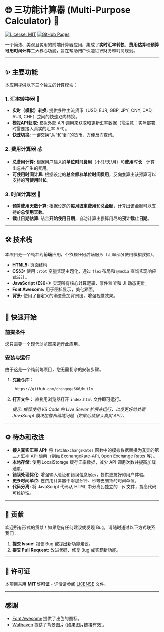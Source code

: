 # 🌐 三功能计算器 (Multi-Purpose Calculator) 🧮

[![License: MIT](https://img.shields.io/badge/License-MIT-blue.svg)](LICENSE)
[![GitHub Pages](https://img.shields.io/badge/Deployed-GitHub%20Pages-brightgreen)](https://[YOUR_GITHUB_PAGES_LINK])

一个简洁、美观且实用的前端计算器应用，集成了**实时汇率转换**、**费用估算**和**预算可用时间计算**三大核心功能，旨在帮助用户快速进行财务和时间规划。



---

## ✨ 主要功能

本应用提供以下三个独立的计算模块：

### 1. 汇率转换器 💱
* **实时（模拟）转换:** 提供多种主流货币（USD, EUR, GBP, JPY, CNY, CAD, AUD, CHF）之间的快速双向转换。
* **模拟API获取:** 模拟外部 API 调用来获取和更新汇率数据（需注意：实际部署时需要接入真实的汇率 API）。
* **快速切换:** 一键交换“从”和“到”的货币，方便反向查询。

### 2. 费用计算器 💰
* **总费用计算:** 根据用户输入的**单位时间费用**（小时/天/月）和**使用时长**，计算出总共产生的费用。
* **可使用时间计算:** 根据设定的**总金额**和**单位时间费用**，反向推算出该预算可以支持的**可使用时长**。

### 3. 时间计算器 📅
* **预算使用天数计算:** 根据设定的**每月固定费用**和**总金额**，计算出该金额可以支持的**总使用天数**。
* **截止日期估算:** 结合**开始使用日期**，自动计算出预算用尽的**预计截止日期**。

---

## 🛠️ 技术栈

本项目是一个纯粹的**前端**应用，不依赖任何后端服务（汇率部分使用模拟数据）。

* **HTML5:** 页面结构
* **CSS3:** 使用 `:root` 变量实现主题化，通过 `flex` 布局和 `@media` 查询实现响应式设计。
* **JavaScript (ES6+):** 实现所有核心计算逻辑、事件监听和 UI 动态更新。
* **Font Awesome:** 用于图标显示，美化界面。
* **背景:** 使用了自定义的渐变叠加背景图，增强视觉效果。

---

## 🚀 快速开始

### 前提条件

您只需要一个现代浏览器来运行此应用。

### 安装与运行

由于这是一个纯前端项目，您无需复杂的安装步骤。

1.  **克隆仓库：**
    ```bash
     https://github.com/chengege666/huilv
    ```

2.  **打开文件：**
    直接用浏览器打开 `index.html` 文件即可运行。

    *提示: 推荐使用 VS Code 的 Live Server 扩展来运行，以便更好地处理 JavaScript 模块加载和跨域问题（如果后续接入真实 API）。*

---

## ⚙️ 待办和改进

* **接入真实汇率 API:** 将 `fetchExchangeRates` 函数中的模拟数据替换为真实的第三方汇率 API 调用（例如 ExchangeRate-API, Open Exchange Rates 等）。
* **本地存储:** 使用 LocalStorage 缓存汇率数据，减少 API 调用次数并提高加载速度。
* **错误处理优化:** 增强输入验证和错误信息展示，提供更友好的用户体验。
* **更多时间单位:** 在费用计算器中增加分钟、秒等更细致的时间单位。
* **代码分离:** 将 JavaScript 代码从 HTML 中分离到独立的 `.js` 文件，提高代码可维护性。

---

## 🤝 贡献

欢迎所有形式的贡献！如果您有任何建议或发现 Bug，请随时通过以下方式联系我们：

1.  **提交 Issue:** 报告 Bug 或提出新功能建议。
2.  **提交 Pull Request:** 改进代码、修复 Bug 或实现新功能。

---

## 📄 许可证

本项目采用 **MIT 许可证** - 详情请参阅 [LICENSE](LICENSE) 文件。

---

## 感谢

* [Font Awesome](https://fontawesome.com/) 提供了出色的图标。
* [Wallhaven](https://wallhaven.cc/) 提供了背景图片 (如果图片链接有效)。
